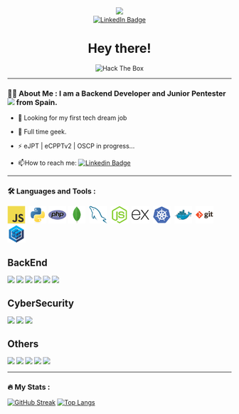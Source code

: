 <div id="header" align="center">
  <img src="https://media.giphy.com/media/RN8FdaB6T1bkkI5n4I/giphy.gif" width="100"/>
  
  <div id="badges">  
    <a href="https://www.linkedin.com/in/jorge-campo-silvestre-350b7b174/">
      <img src="https://img.shields.io/badge/LinkedIn-blue?style=for-the-badge&logo=linkedin&logoColor=white" alt="LinkedIn Badge"/>
    </a>  
  </div>
  <h1>
    Hey there!
  </h1>
  <img src="http://www.hackthebox.eu/badge/image/1031765" alt="Hack The Box">
</div>

---

### :man_technologist: About Me : I am a Backend Developer and Junior Pentester <img src="https://media.giphy.com/media/WUlplcMpOCEmTGBtBW/giphy.gif" width="30"> from Spain.

- :telescope: Looking for my first tech dream job

- :seedling: Full time geek.

- :zap: eJPT | eCPPTv2 | OSCP in progress...

- :mailbox:How to reach me: [![Linkedin Badge](https://img.shields.io/badge/-Jorge-blue?style=flat&logo=Linkedin&logoColor=white)](https://www.linkedin.com/in/jorge-campo-silvestre-350b7b174)

---

### :hammer_and_wrench: Languages and Tools :

<div>  
  <img src="https://github.com/devicons/devicon/blob/master/icons/javascript/javascript-original.svg" title="JavaScript" alt="JavaScript" width="40" height="40"/>&nbsp;
   <img src="https://github.com/devicons/devicon/blob/master/icons/python/python-original.svg" title="Python" **alt="Python" width="40" height="40"/>
   <img src="https://github.com/devicons/devicon/blob/master/icons/php/php-original.svg" title="PHP" **alt="PHP" width="40" height="40"/>
  <img src="https://github.com/devicons/devicon/blob/master/icons/mongodb/mongodb-original.svg" title="MongoDB" alt="MongoDB" width="40" height="40"/>&nbsp;
  <img src="https://github.com/devicons/devicon/blob/master/icons/mysql/mysql-original.svg" title="MySQL" alt="MySQL" width="40" height="40"/>&nbsp;
  <img src="https://github.com/devicons/devicon/blob/master/icons/nodejs/nodejs-original.svg" title="NodeJS" alt="NodeJS" width="40" height="40"/>&nbsp;
  <img src="https://github.com/devicons/devicon/blob/master/icons/express/express-original.svg" title="Express" alt="Express" width="40" height="40"/>&nbsp;
  <img src="https://github.com/devicons/devicon/blob/master/icons/kubernetes/kubernetes-plain.svg" title="Kubernetes" alt="Kubernetes" width="40" height="40"/>&nbsp;
  <img src="https://github.com/devicons/devicon/blob/master/icons/docker/docker-original.svg" title="Docker" alt="Docker" width="40" height="40"/>&nbsp;
  <img src="https://github.com/devicons/devicon/blob/master/icons/git/git-original-wordmark.svg" title="Git" **alt="Git" width="40" height="40"/>
  <img src="https://github.com/devicons/devicon/blob/master/icons/sequelize/sequelize-original.svg" title="Sequelize" **alt="Sequelize" width="40" height="40"/>
</div>

<h2>BackEnd</h2>
<div> 
  <img height="24px" src="https://img.shields.io/badge/NPM-%23000000.svg?style=for-the-badge&logo=npm&logoColor=white">
  <img height="24px" src="https://img.shields.io/badge/JWT-black?style=for-the-badge&logo=JSON%20web%20tokens"> 
  <img height="24px" src="https://img.shields.io/badge/Postman-FF6C37?style=for-the-badge&logo=postman&logoColor=white">
    <img height="24px" src="https://img.shields.io/badge/Insomnia-black?style=for-the-badge&logo=insomnia&logoColor=5849BE">
    <img height="24px" src="https://img.shields.io/badge/-Swagger-%23Clojure?style=for-the-badge&logo=swagger&logoColor=white"> 
  <img height="24px" src="https://img.shields.io/badge/mysql-%2300f.svg?style=for-the-badge&logo=mysql&logoColor=white">  
</div>


<h2>CyberSecurity</h2>
<div>
  <img height="24px" src="https://img.shields.io/badge/Bash Scripting-%23039BE5.svg?style=for-the-badge&logo=Bash Scripting"> 
  <img height="24px" src="https://img.shields.io/badge/Python Scripting-%23039BE5.svg?style=for-the-badge&logo=Python Scripting">
  <img height="24px" src="https://img.shields.io/badge/burpsuite-%23039BE5.svg?style=for-the-badge&logo=BurpSuite"> 
</div>  

<h2>Others</h2>
<div>    
   <img height="24px" src="https://img.shields.io/badge/Visual%20Studio%20Code-0078d7.svg?style=for-the-badge&logo=visual-studio-code&logoColor=white">
  <img height="24px" src="https://img.shields.io/badge/git-%23F05033.svg?style=for-the-badge&logo=git&logoColor=white">
  <img height="24px" src="https://img.shields.io/badge/Linux-FCC624?style=for-the-badge&logo=linux&logoColor=black">
  <img height="24px" src="https://img.shields.io/badge/Windows-0078D6?style=for-the-badge&logo=windows&logoColor=white">
  <img height="24px" src="https://img.shields.io/badge/Neovim-FCC624?style=for-the-badge&logo=neovim&logoColor=white">
</div>

---

### :fire: My Stats :

[![GitHub Streak](http://github-readme-streak-stats.herokuapp.com?user=yorch82&theme=dark&date_format=j%20M%5B%20Y%5D)](https://git.io/streak-stats)
[![Top Langs](https://github-readme-stats.vercel.app/api/top-langs/?username=yorch82&layout=compact&theme=vision-friendly-dark)](https://github.com/anuraghazra/github-readme-stats)

